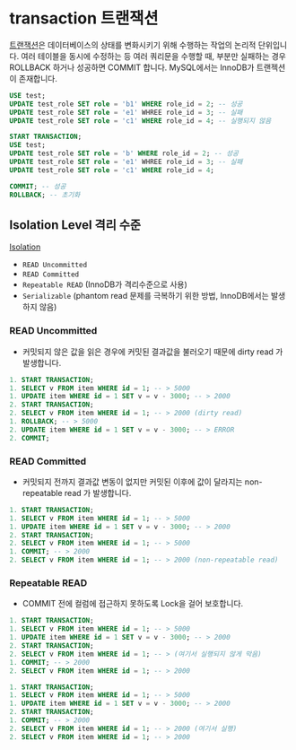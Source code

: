 # transaction 트랜잭션
[트랜잭션](../02_dbms/01_dbms.md#트랜잭션)은 데이터베이스의 상태를 변화시키기 위해 수행하는 작업의 논리적 단위입니다. 여러 테이블을 동시에 수정하는 등 여러 쿼리문을 수행할 때, 부분만 실패하는 경우 ROLLBACK 하거나 성공하면 COMMIT 합니다. MySQL에서는 InnoDB가 트랜젝션이 존재합니다.
```sql
USE test;
UPDATE test_role SET role = 'b1' WHERE role_id = 2; -- 성공
UPDATE test_role SET role = 'e1' WHREE role_id = 3; -- 실패
UPDATE test_role SET role = 'c1' WHERE role_id = 4; -- 실행되지 않음
```
```sql
START TRANSACTION;
USE test;
UPDATE test_role SET role = 'b' WHERE role_id = 2; -- 성공
UPDATE test_role SET role = 'e1' WHREE role_id = 3; -- 실패
UPDATE test_role SET role = 'c1' WHERE role_id = 4;

COMMIT; -- 성공
ROLLBACK; -- 초기화
```
## Isolation Level 격리 수준
[Isolation](../02_dbms/01_dbms.md#고립성-isolation)
- `READ Uncommitted`
- `READ Committed`
- `Repeatable READ` (InnoDB가 격리수준으로 사용)
- `Serializable` (phantom read 문제를 극복하기 위한 방법, InnoDB에서는 발생하지 않음)
### READ Uncommitted
- 커밋되지 않은 값을 읽은 경우에 커밋된 결과값을 불러오기 때문에 dirty read 가 발생합니다. 
```sql
1. START TRANSACTION;
1. SELECT v FROM item WHERE id = 1; -- > 5000
1. UPDATE item WHERE id = 1 SET v = v - 3000; -- > 2000
2. START TRANSACTION;
2. SELECT v FROM item WHERE id = 1; -- > 2000 (dirty read)
1. ROLLBACK; -- > 5000
2. UPDATE item WHERE id = 1 SET v = v - 3000; -- > ERROR
2. COMMIT;
```
### READ Committed
- 커밋되지 전까지 결과값 변동이 없지만 커밋된 이후에 값이 달라지는 non-repeatable read 가 발생합니다.
```sql
1. START TRANSACTION;
1. SELECT v FROM item WHERE id = 1; -- > 5000
1. UPDATE item WHERE id = 1 SET v = v - 3000; -- > 2000
2. START TRANSACTION;
2. SELECT v FROM item WHERE id = 1; -- > 5000
1. COMMIT; -- > 2000
2. SELECT v FROM item WHERE id = 1; -- > 2000 (non-repeatable read)
```
### Repeatable READ
- COMMIT 전에 컬럼에 접근하지 못하도록 Lock을 걸어 보호합니다.
```sql
1. START TRANSACTION;
1. SELECT v FROM item WHERE id = 1; -- > 5000
1. UPDATE item WHERE id = 1 SET v = v - 3000; -- > 2000
2. START TRANSACTION;
2. SELECT v FROM item WHERE id = 1; -- > (여기서 실행되지 않게 막음)
1. COMMIT; -- > 2000
2. SELECT v FROM item WHERE id = 1; -- > 2000
```
```sql
1. START TRANSACTION;
1. SELECT v FROM item WHERE id = 1; -- > 5000
1. UPDATE item WHERE id = 1 SET v = v - 3000; -- > 2000
2. START TRANSACTION;
1. COMMIT; -- > 2000
2. SELECT v FROM item WHERE id = 1; -- > 2000 (여기서 실행)
2. SELECT v FROM item WHERE id = 1; -- > 2000
```